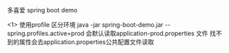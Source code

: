 多喜爱 spring boot demo

<1> 使用profile 区分环境
	java -jar spring-boot-demo.jar --spring.profiles.active=prod 会默认读取application-prod.properties 文件 找不到的属性会去application.properties公共配置文件读取
